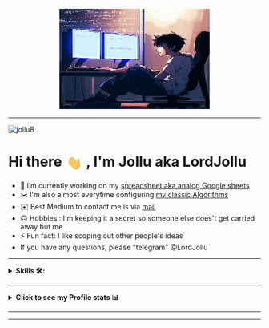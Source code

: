 <p align="center">




<img src="src/imgA.jpg"  alt="Hello, Jollu" height="200" width="300"/>
</p>


---
<p align="left"> <img src="https://komarev.com/ghpvc/?username=jollu8&label=Profile%20views&color=0e75b6&style=flat" alt="jollu8" /> </p>

# Hi there <img align="center" src="src/hello.gif" width="35"> , I'm Jollu aka LordJollu



- 🔭 I’m currently working on my [spreadsheet aka analog Google sheets](https://github.com/Jollu8/mySheets)
- ✂️ I'm also almost everytime configuring [my classic Algorithms](https://github.com/Jollu8/Algorithms)
- ✉️ Best Medium to contact me is via [mail](mailto:zholu008@gmail.com)
- 🙃 Hobbies : I'm keeping it a secret so someone else does't get carried away but me
- ⚡ Fun fact: I like scoping out other people's ideas
- If you have any questions, please "telegram" @LordJollu

---


<details><summary><strong>Skills 🛠:</strong></summary>
<br />

Programming languages :

[![C++](https://img.shields.io/badge/C%2B%2B-%23434C5E?style=for-the-badge&logo=C%2B%2B&labelColor=%23800000)](https://en.wikipedia.org/wiki/C%2B%2B)
[![C](https://img.shields.io/badge/%20-C--language-%23434C5E?style=for-the-badge&logo=c&%2B%2B&labelColor=%23A8B9CC&logoColor=black)](https://en.wikipedia.org/wiki/C_(programming_language))
[![Python](https://img.shields.io/badge/python-%23434C5E?style=for-the-badge&logo=python&%2B%2B&labelColor=%233776AB&logoColor=white)](https://www.python.org)

Frameworks and tools :

[![Qt](https://img.shields.io/badge/Qt-%23434C5E?style=for-the-badge&logo=Qt&labelColor=%2341CD52&logoColor=white)](https://www.qt.io)
[![gcc](src/badges/gcc_shield.svg)](https://gcc.gnu.org)
[![llvm](https://img.shields.io/badge/LLVM-%23434C5E?style=for-the-badge&logo=llvm&labelColor=%23262D3A&logoColor=white)](https://llvm.org)
[![doxygen](src/badges/doxygen_shield.svg)](https://doxygen.nl)

Documentation:

[![markdown](https://img.shields.io/badge/markdown-%23434C5E?style=for-the-badge&logo=Markdown&labelColor=black&logoColor=white)](https://en.wikipedia.org/wiki/Markdown)

Debugging

[![gdb](./src/badges/gdb_shield.svg)](https://www.sourceware.org/gdb/)
[![lldb](https://img.shields.io/badge/LLDB-%23434C5E?style=for-the-badge&logo=llvm&labelColor=%23262D3A&logoColor=white)](https://lldb.llvm.org)

Version Control

[![Git](https://img.shields.io/badge/Git-%23434C5E?style=for-the-badge&logo=git&labelColor=%23F05032&logoColor=white)](https://git-scm.com)


Data Base:

[![MySQL](https://img.shields.io/badge/MySQL-%23434C5E?style=for-the-badge&logo=MySQL&labelColor=%234479A1&logoColor=black)](https://www.mysql.com)


Operating System:

[![Ubuntu](https://img.shields.io/badge/Ubuntu-E95420?style=for-the-badge&logo=ubuntu&logoColor=white)](https://en.wikipedia.org/wiki/Ubuntu)
[![MacOS](https://img.shields.io/badge/Macos-%23434C5E?style=for-the-badge&logo=apple&labelColor=white&logoColor=black)](https://en.wikipedia.org/wiki/MacOS)

Terminal and Shells:

[![iterm-2](https://img.shields.io/badge/iterm2-%23434C5E?style=for-the-badge&logo=iTerm2&labelColor=black&logoColor=white)](https://en.wikipedia.org/wiki/ITerm2)
[![bash](https://img.shields.io/badge/Bash-%23434C5E?style=for-the-badge&logo=GNU%20Bash&labelColor=%234EAA25&logoColor=black)](https://en.wikipedia.org/wiki/Bash_(Unix_shell))

Text Editor/Ide

![CLion](https://img.shields.io/badge/CLion-black?style=for-the-badge&logo=clion&logoColor=white)
[![Xcode](https://img.shields.io/badge/Xcode-%23434C5E?style=for-the-badge&logo=Xcode&labelColor=%23147EFB&logoColor=white)](https://en.wikipedia.org/wiki/Xcode)


</details>

---

<details><summary><strong>Click to see my Profile stats 📊</strong></summary>
<br />

<p align="center">
<a href = "https://github.com/anuraghazra/github-readme-stats ">
  <img height="180em" src="https://grs-delta-taupe-49.vercel.app/api?username=Jollu8&show_icons=true&hide_border=true&count_private=true&theme=nord" alt=""/>
  <img height="180em" src="https://grs-delta-taupe-49.vercel.app/api/top-langs/?username=Jollu8&hide=TeX,QMake&theme=nord&layout=compact&hide_border=true" alt=""/>
</a>

<a href = "https://github.com/ryo-ma/github-profile-trophy"></a>

[//]: # (  <img height="137em" src="https://github-profile-trophy.vercel.app/?username=Jollu8&theme=nord&no-frame=true&margin-w=4&row=1"/>)

[//]: # (</a>)

[//]: # (<a href = "https://github.com/Ashutosh00710/github-readme-activity-graph">)

[//]: # (  <img height="295em" src="https://github-readme-activity-graph.cyclic.app/graph?username=arsenic-atg&hide_border=true&theme=nord"" />)

[//]: # (</a>)

</p>

**NOTE** : the above data (Most Used Languages) does not indicate my skill level or something like that, it's a GitHub
metric of which languages I have the most code on GitHub
</details>

 ----

 ----
<a href= mailto:zholu008@gmail.com>
<img src= "https://img.shields.io/badge/Gmail-D14836?style=for-the-badge&logo=gmail&logoColor=white" alt=""/>
</a>
